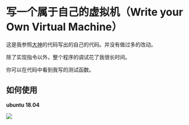 # 写一个属于自己的虚拟机（Write your Own Virtual Machine）



这是我参照[大神](https://justinmeiners.github.io/lc3-vm/)的代码写出的自己的代码。并没有做过多的改动。



除了实现指令以外，整个程序的调试花了我很长时间。



你可以在代码中看到我写的测试函数。



## 如何使用



**ubuntu 18.04**



![](https://github.com/TensShinet/toy_vm/blob/master/images/use.png?raw=true)



